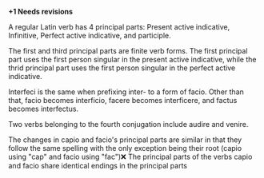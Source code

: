 **+1 Needs revisions**

A regular Latin verb has 4 principal parts: Present active indicative, Infinitive, Perfect active indicative, and participle.

The first and third principal parts are finite verb forms. The first principal part uses the first person singular in the present active indicative, while the thrid principal part uses the first person singular in the perfect active indicative.

Interfeci is the same when prefixing inter- to a form of facio. Other than that, facio becomes interficio, facere becomes interficere, and factus becomes interfectus.

Two verbs belonging to the fourth conjugation include audire and venire.

The changes in capio and facio's principal parts are similar in that they follow the same spelling with the only exception being their root (capio using "cap" and facio using "fac")❌ The principal parts of the verbs capio and facio share identical endings in the principal parts
